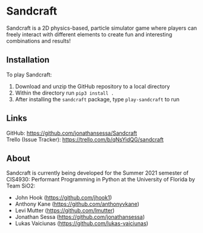 # Sandcraft
Sandcraft is a 2D physics-based, particle simulator game where players can freely interact with different elements to create fun and interesting combinations and results!

## Installation
To play Sandcraft:
1. Download and unzip the GitHub repository to a local directory
2. Within the directory run `pip3 install .`
3. After installing the `sandcraft` package, type `play-sandcraft` to run

## Links
GitHub: https://github.com/jonathansessa/Sandcraft  
Trello (Issue Tracker): https://trello.com/b/qNsYidQG/sandcraft

## About
Sandcraft is currently being developed for the Summer 2021 semester of CIS4930: Performant Programming in Python at the University of Florida by Team SiO2:
- John Hook (https://github.com/jhook1)
- Anthony Kane (https://github.com/anthonyvkane)
- Levi Mutter (https://github.com/lmutter)
- Jonathan Sessa (https://github.com/jonathansessa)
- Lukas Vaiciunas (https://github.com/lukas-vaiciunas)
